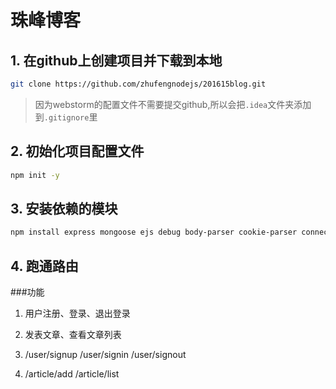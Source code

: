 # 珠峰博客
## 1. 在github上创建项目并下载到本地
```sh
git clone https://github.com/zhufengnodejs/201615blog.git
```
> 因为webstorm的配置文件不需要提交github,所以会把`.idea`文件夹添加到`.gitignore`里

## 2. 初始化项目配置文件
```sh
npm init -y
```

## 3. 安装依赖的模块
```sh
npm install express mongoose ejs debug body-parser cookie-parser connect-flash connect-mongo multer --save
```

## 4. 跑通路由
###功能
1. 用户注册、登录、退出登录
2. 发表文章、查看文章列表

1. /user/signup /user/signin /user/signout
2. /article/add /article/list

